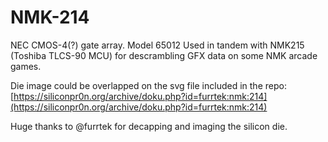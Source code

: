 # NMK-214

NEC CMOS-4(?) gate array. Model 65012
Used in tandem with NMK215 (Toshiba TLCS-90 MCU) for descrambling GFX data on some NMK arcade games.

Die image could be overlapped on the svg file included in the repo: [https://siliconpr0n.org/archive/doku.php?id=furrtek:nmk:214](https://siliconpr0n.org/archive/doku.php?id=furrtek:nmk:214)


Huge thanks to @furrtek for decapping and imaging the silicon die.
